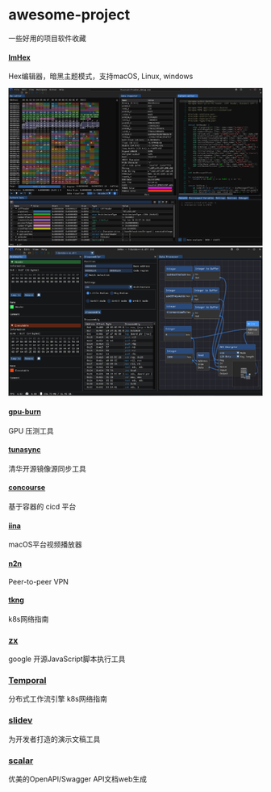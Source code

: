 # awesome-project
一些好用的项目软件收藏



#### [ImHex](https://github.com/WerWolv/ImHex)
Hex编辑器，暗黑主题模式，支持macOS, Linux, windows

![Hex editor, patterns and data information](./imgs/imhex/294305049-4f358238-2d27-41aa-9015-a2c6cc3708cf.png)
![Bookmarks, disassembler and data processor](./imgs/imhex/294305189-183bc2cc-2439-4ded-b4c5-b140e19fc92f.png)


#### [gpu-burn](https://github.com/wilicc/gpu-burn)
GPU 压测工具

#### [tunasync](https://github.com/tuna/tunasync)
清华开源镜像源同步工具


#### [concourse](https://github.com/concourse/concourse)
基于容器的 cicd 平台


#### [iina](https://github.com/iina/iina)
macOS平台视频播放器


#### [n2n](https://github.com/ntop/n2n)
Peer-to-peer VPN

#### [tkng](https://www.tkng.io/)
k8s网络指南


### [zx](https://github.com/google/zx)
google 开源JavaScript脚本执行工具

### [Temporal](https://github.com/temporalio/temporal)
分布式工作流引擎
k8s网络指南

### [slidev](https://github.com/slidevjs/slidev)

为开发者打造的演示文稿工具


### [scalar](https://github.com/scalar/scalar)

优美的OpenAPI/Swagger API文档web生成